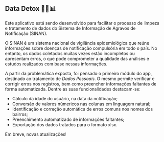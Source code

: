 ## Data Detox 🧹🧼📊

Este aplicativo está sendo desenvolvido para facilitar o processo de limpeza e tratamento de dados do Sistema de Informação de Agravos de Notificação (SINAN).

O SINAN é um sistema nacional de vigilância epidemiológica que reúne informações sobre doenças de notificação compulsória em todo o país. No entanto, os dados coletados muitas vezes estão incompletos ou apresentam erros, o que pode comprometer a qualidade das análises e estudos realizados com base nessas informações.

A partir da problemática exposta, foi pensado o primeiro módulo do app, destinado ao tratamento de *Dados Pessoais*. O mesmo permite verificar e corrigir erros nos registros, bem como preencher informações faltantes de forma automatizada. Dentre as suas funcionalidades destacam-se:

- Cálculo da idade do usuário, na data da notificação;
- Conversão de valores númericos nas colunas em linguagem natural;
- Identificação e correção automática de erros comuns nos nomes dos bairros;
- Preenchimento automatizado de informações faltantes;
- Exportação dos dados tratados para o formato xlsx.

Em breve, novas atualizações!